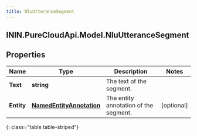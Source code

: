 ```yaml
---
title: NluUtteranceSegment
---
```

## ININ.PureCloudApi.Model.NluUtteranceSegment

## Properties

|Name | Type | Description | Notes|
|------------ | ------------- | ------------- | -------------|
| **Text** | **string** | The text of the segment. | |
| **Entity** | [**NamedEntityAnnotation**](NamedEntityAnnotation.html) | The entity annotation of the segment. | [optional] |
{: class="table table-striped"}


